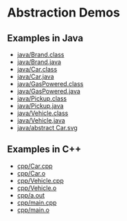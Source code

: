 # Abstraction Demos

## Examples in Java

<ul>
  <li><a href = "java/Brand.class">java/Brand.class</a></li>
  <li><a href = "java/Brand.java">java/Brand.java</a></li>
  <li><a href = "java/Car.class">java/Car.class</a></li>
  <li><a href = "java/Car.java">java/Car.java</a></li>
  <li><a href = "java/GasPowered.class">java/GasPowered.class</a></li>
  <li><a href = "java/GasPowered.java">java/GasPowered.java</a></li>
  <li><a href = "java/Pickup.class">java/Pickup.class</a></li>
  <li><a href = "java/Pickup.java">java/Pickup.java</a></li>
  <li><a href = "java/Vehicle.class">java/Vehicle.class</a></li>
  <li><a href = "java/Vehicle.java">java/Vehicle.java</a></li>
  <li><a href = "java/abstract Car.svg">java/abstract Car.svg</a></li>
</ul>

## Examples in C++

<ul>
  <li><a href = "cpp/Car.cpp">cpp/Car.cpp</a></li>
  <li><a href = "cpp/Car.o">cpp/Car.o</a></li>
  <li><a href = "cpp/Vehicle.cpp">cpp/Vehicle.cpp</a></li>
  <li><a href = "cpp/Vehicle.o">cpp/Vehicle.o</a></li>
  <li><a href = "cpp/a.out">cpp/a.out</a></li>
  <li><a href = "cpp/main.cpp">cpp/main.cpp</a></li>
  <li><a href = "cpp/main.o">cpp/main.o</a></li>
</ul>

